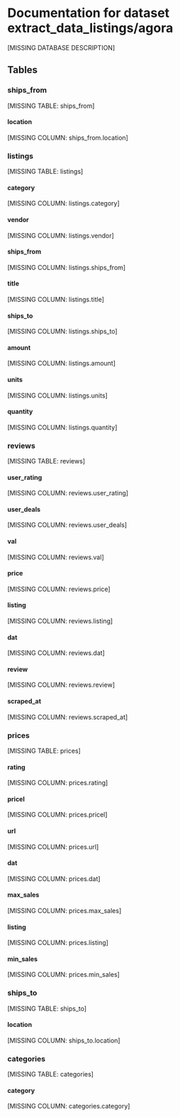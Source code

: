 # Documentation for dataset extract_data_listings/agora

[MISSING DATABASE DESCRIPTION]

## Tables

### ships_from

[MISSING TABLE: ships_from]

####       location

[MISSING COLUMN: ships_from.location]

### listings

[MISSING TABLE: listings]

####       category

[MISSING COLUMN: listings.category]

####       vendor

[MISSING COLUMN: listings.vendor]

####       ships_from

[MISSING COLUMN: listings.ships_from]

####       title

[MISSING COLUMN: listings.title]

####       ships_to

[MISSING COLUMN: listings.ships_to]

####       amount

[MISSING COLUMN: listings.amount]

####       units

[MISSING COLUMN: listings.units]

####       quantity

[MISSING COLUMN: listings.quantity]

### reviews

[MISSING TABLE: reviews]

####       user_rating

[MISSING COLUMN: reviews.user_rating]

####       user_deals

[MISSING COLUMN: reviews.user_deals]

####       val

[MISSING COLUMN: reviews.val]

####       price

[MISSING COLUMN: reviews.price]

####       listing

[MISSING COLUMN: reviews.listing]

####       dat

[MISSING COLUMN: reviews.dat]

####       review

[MISSING COLUMN: reviews.review]

####       scraped_at

[MISSING COLUMN: reviews.scraped_at]

### prices

[MISSING TABLE: prices]

####       rating

[MISSING COLUMN: prices.rating]

####       pricel

[MISSING COLUMN: prices.pricel]

####       url

[MISSING COLUMN: prices.url]

####       dat

[MISSING COLUMN: prices.dat]

####       max_sales

[MISSING COLUMN: prices.max_sales]

####       listing

[MISSING COLUMN: prices.listing]

####       min_sales

[MISSING COLUMN: prices.min_sales]

### ships_to

[MISSING TABLE: ships_to]

####       location

[MISSING COLUMN: ships_to.location]

### categories

[MISSING TABLE: categories]

####       category

[MISSING COLUMN: categories.category]

